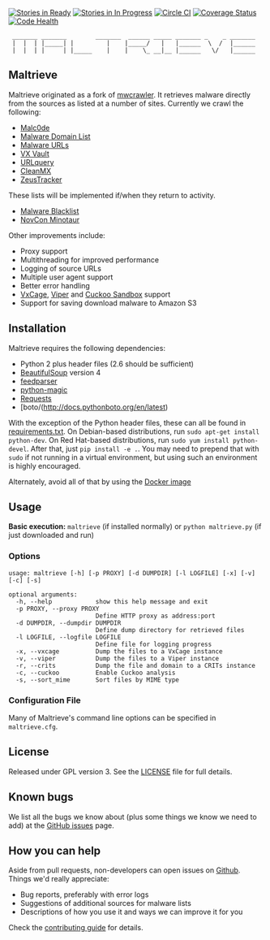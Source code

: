 [![Stories in Ready](https://badge.waffle.io/krmaxwell/maltrieve.png?label=ready&title=Ready)](https://waffle.io/krmaxwell/maltrieve)
[![Stories in In Progress](https://badge.waffle.io/krmaxwell/maltrieve.png?label=in%20progress&title=In%20Progress)](https://waffle.io/krmaxwell/maltrieve)
[![Circle CI](https://circleci.com/gh/krmaxwell/maltrieve/tree/dev.svg?style=svg)](https://circleci.com/gh/krmaxwell/maltrieve/tree/dev)
[![Coverage Status](https://coveralls.io/repos/krmaxwell/maltrieve/badge.svg?branch=dev)](https://coveralls.io/r/krmaxwell/maltrieve?branch=dev)
[![Code Health](https://landscape.io/github/krmaxwell/maltrieve/dev/landscape.svg?style=flat)](https://landscape.io/github/krmaxwell/maltrieve/dev)

```
 _______ _______        _______  ______ _____ _______ _    _ _______
 |  |  | |_____| |         |    |_____/   |   |______  \  /  |______
 |  |  | |     | |_____    |    |    \_ __|__ |______   \/   |______

```

## Maltrieve

Maltrieve originated as a fork of [mwcrawler](https://github.com/ricardo-dias/mwcrawler). It retrieves malware directly from the sources as listed at a number of sites. Currently we crawl the following:

* [Malc0de](http://malc0de.com/rss)
* [Malware Domain List](http://www.malwaredomainlist.com/hostslist/mdl.xml)
* [Malware URLs](http://malwareurls.joxeankoret.com/normal.txt)
* [VX Vault](http://vxvault.siri-urz.net/URL_List.php)
* [URLquery](http://urlquery.net/)
* [CleanMX](http://support.clean-mx.de/clean-mx/xmlviruses.php?)
* [ZeusTracker](https://zeustracker.abuse.ch/monitor.php?urlfeed=binaries)

These lists will be implemented if/when they return to activity.

* [Malware Blacklist](http://www.malwareblacklist.com/showMDL.php)
* [NovCon Minotaur](http://minotauranalysis.com/malwarelist-urls.aspx)

Other improvements include:

* Proxy support
* Multithreading for improved performance
* Logging of source URLs
* Multiple user agent support
* Better error handling
* [VxCage](https://github.com/botherder/vxcage), [Viper](https://github.com/botherder/viper) and [Cuckoo Sandbox](http://www.cuckoosandbox.org) support
* Support for saving download malware to Amazon S3


## Installation

Maltrieve requires the following dependencies:

* Python 2 plus header files (2.6 should be sufficient)
* [BeautifulSoup](http://www.crummy.com/software/BeautifulSoup/) version 4
* [feedparser](https://pypi.python.org/pypi/feedparser)
* [python-magic](https://pypi.python.org/pypi/python-magic/)
* [Requests](http://www.python-requests.org)
* [boto/(http://docs.pythonboto.org/en/latest)

With the exception of the Python header files, these can all be found in [requirements.txt](./requirements.txt). On Debian-based distributions, run `sudo apt-get install python-dev`. On Red Hat-based distributions, run `sudo yum install python-devel`. After that, just `pip install -e .`.  You may need to prepend that with ```sudo``` if not running in a virtual environment, but using such an environment is highly encouraged.

Alternately, avoid all of that by using the [Docker image](https://registry.hub.docker.com/u/technoskald/maltrieve/)

## Usage

__Basic execution:__ `maltrieve` (if installed normally) or ```python maltrieve.py``` (if just downloaded and run)

### Options
```
usage: maltrieve [-h] [-p PROXY] [-d DUMPDIR] [-l LOGFILE] [-x] [-v] [-c] [-s]

optional arguments:
  -h, --help            show this help message and exit
  -p PROXY, --proxy PROXY
                        Define HTTP proxy as address:port
  -d DUMPDIR, --dumpdir DUMPDIR
                        Define dump directory for retrieved files
  -l LOGFILE, --logfile LOGFILE
                        Define file for logging progress
  -x, --vxcage          Dump the files to a VxCage instance
  -v, --viper           Dump the files to a Viper instance
  -r, --crits           Dump the file and domain to a CRITs instance
  -c, --cuckoo          Enable Cuckoo analysis
  -s, --sort_mime       Sort files by MIME type

```

### Configuration File
Many of Maltrieve's command line options can be specified in ```maltrieve.cfg```.


## License

Released under GPL version 3. See the [LICENSE](./LICENSE) file for full details.


## Known bugs

We list all the bugs we know about (plus some things we know we need to add) at the [GitHub issues](https://github.com/krmaxwell/maltrieve/issues) page.


## How you can help

Aside from pull requests, non-developers can open issues on [Github](https://github.com/krmaxwell/maltrieve). Things we'd really appreciate:

* Bug reports, preferably with error logs
* Suggestions of additional sources for malware lists
* Descriptions of how you use it and ways we can improve it for you

Check the [contributing guide](./CONTRIBUTING.md) for details.
